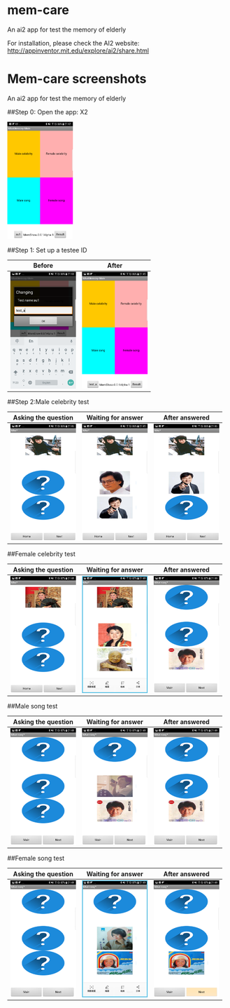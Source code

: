 # mem-care
An ai2 app for test the memory of elderly

For installation, please check the AI2 website: http://appinventor.mit.edu/explore/ai2/share.html

# Mem-care screenshots
An ai2 app for test the memory of elderly

##Step 0: Open the app: X2

<img src="https://github.com/htchu/mem-care/blob/master/Screenshots/screen0.png" width="150">

##Step 1: Set up a testee ID 

| Before  | After  |
|---|---|
|  <img src="https://github.com/htchu/mem-care/blob/master/Screenshots/screen0-1.png" width="150"> | <img src="https://github.com/htchu/mem-care/blob/master/Screenshots/screen0-2.png" width="150">  | 




##Step 2:Male celebrity test

| Asking the question  | Waiting for answer  |After answered|
|---|---|---|
|<img src="https://github.com/htchu/mem-care/blob/master/Screenshots/screen1-1.png" width="150">|<img src="https://github.com/htchu/mem-care/blob/master/Screenshots/screen1-2.png" width="150">|<img src="https://github.com/htchu/mem-care/blob/master/Screenshots/screen1-3.png" width="150">|

##Female celebrity test

| Asking the question  | Waiting for answer  |After answered|
|---|---|---|
|<img src="https://github.com/htchu/mem-care/blob/master/Screenshots/screen2-1.png" width="150">|<img src="https://github.com/htchu/mem-care/blob/master/Screenshots/screen2-2.png" width="150">|<img src="https://github.com/htchu/mem-care/blob/master/Screenshots/screen3-3.png" width="150">|

##Male song test

| Asking the question  | Waiting for answer  |After answered|
|---|---|---|
|<img src="https://github.com/htchu/mem-care/blob/master/Screenshots/screen3-1.png" width="150">|<img src="https://github.com/htchu/mem-care/blob/master/Screenshots/screen3-2.png" width="150">|<img src="https://github.com/htchu/mem-care/blob/master/Screenshots/screen3-3.png" width="150">|

##Female song test

| Asking the question  | Waiting for answer  |After answered|
|---|---|---|
|<img src="https://github.com/htchu/mem-care/blob/master/Screenshots/screen4-1.png" width="150">|<img src="https://github.com/htchu/mem-care/blob/master/Screenshots/screen4-2.png" width="150">|<img src="https://github.com/htchu/mem-care/blob/master/Screenshots/screen4-3.png" width="150">|
